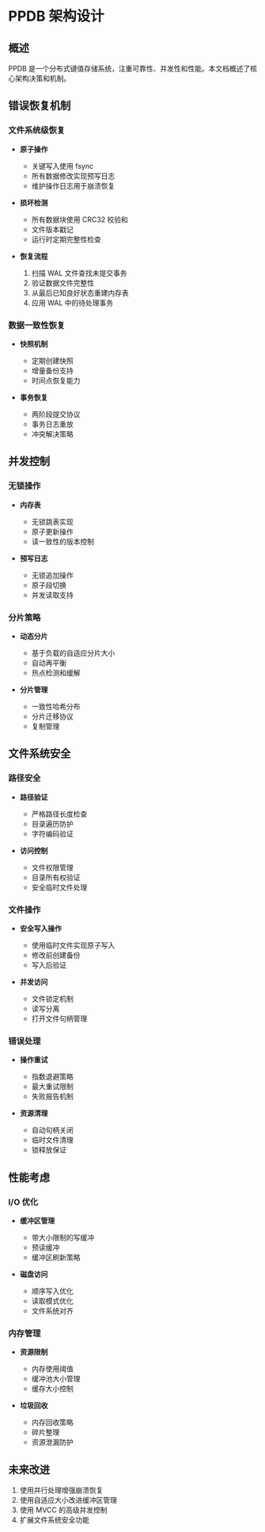 # PPDB 架构设计

## 概述
PPDB 是一个分布式键值存储系统，注重可靠性、并发性和性能。本文档概述了核心架构决策和机制。

## 错误恢复机制

### 文件系统级恢复
- **原子操作**
  - 关键写入使用 fsync
  - 所有数据修改实现预写日志
  - 维护操作日志用于崩溃恢复

- **损坏检测**
  - 所有数据块使用 CRC32 校验和
  - 文件版本戳记
  - 运行时定期完整性检查

- **恢复流程**
  1. 扫描 WAL 文件查找未提交事务
  2. 验证数据文件完整性
  3. 从最后已知良好状态重建内存表
  4. 应用 WAL 中的待处理事务

### 数据一致性恢复
- **快照机制**
  - 定期创建快照
  - 增量备份支持
  - 时间点恢复能力

- **事务恢复**
  - 两阶段提交协议
  - 事务日志重放
  - 冲突解决策略

## 并发控制

### 无锁操作
- **内存表**
  - 无锁跳表实现
  - 原子更新操作
  - 读一致性的版本控制

- **预写日志**
  - 无锁追加操作
  - 原子段切换
  - 并发读取支持

### 分片策略
- **动态分片**
  - 基于负载的自适应分片大小
  - 自动再平衡
  - 热点检测和缓解

- **分片管理**
  - 一致性哈希分布
  - 分片迁移协议
  - 复制管理

## 文件系统安全

### 路径安全
- **路径验证**
  - 严格路径长度检查
  - 目录遍历防护
  - 字符编码验证

- **访问控制**
  - 文件权限管理
  - 目录所有权验证
  - 安全临时文件处理

### 文件操作
- **安全写入操作**
  - 使用临时文件实现原子写入
  - 修改前创建备份
  - 写入后验证

- **并发访问**
  - 文件锁定机制
  - 读写分离
  - 打开文件句柄管理

### 错误处理
- **操作重试**
  - 指数退避策略
  - 最大重试限制
  - 失败报告机制

- **资源清理**
  - 自动句柄关闭
  - 临时文件清理
  - 锁释放保证

## 性能考虑

### I/O 优化
- **缓冲区管理**
  - 带大小限制的写缓冲
  - 预读缓冲
  - 缓冲区刷新策略

- **磁盘访问**
  - 顺序写入优化
  - 读取模式优化
  - 文件系统对齐

### 内存管理
- **资源限制**
  - 内存使用阈值
  - 缓冲池大小管理
  - 缓存大小控制

- **垃圾回收**
  - 内存回收策略
  - 碎片整理
  - 资源泄漏防护

## 未来改进
1. 使用并行处理增强崩溃恢复
2. 使用自适应大小改进缓冲区管理
3. 使用 MVCC 的高级并发控制
4. 扩展文件系统安全功能 